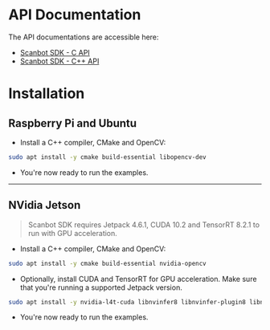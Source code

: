 # API Documentation
The API documentations are accessible here: 
* [Scanbot SDK - C API](https://scanbotsdk.github.io/documentation/barcode-scanner-sdk/linux/ScanbotSDK_8h.html)
* [Scanbot SDK - C++ API](https://scanbotsdk.github.io/documentation/barcode-scanner-sdk/linux/ScanbotSDK_8hpp.html)

# Installation

## Raspberry Pi and Ubuntu

* Install a C++ compiler, CMake and OpenCV:

```bash
sudo apt install -y cmake build-essential libopencv-dev
```

* You're now ready to run the examples.

---

## NVidia Jetson

> Scanbot SDK requires Jetpack 4.6.1, CUDA 10.2 and TensorRT 8.2.1 to run with GPU acceleration.

* Install a C++ compiler, CMake and OpenCV:

```bash
sudo apt install -y cmake build-essential nvidia-opencv
```

* Optionally, install CUDA and TensorRT for GPU acceleration. Make sure that you're running a supported Jetpack version.

```bash
sudo apt install -y nvidia-l4t-cuda libnvinfer8 libnvinfer-plugin8 libnvonnxparsers8
```

* You're now ready to run the examples.
